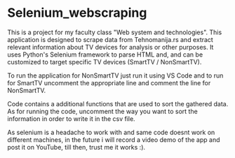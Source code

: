 ﻿# Selenium_webscraping

This is a project for my faculty class "Web system and technologies".
This application is designed to scrape data from Tehnomanija.rs and extract relevant information about TV devices for analysis or other purposes. It uses Python's Selenium framework to parse HTML and, and can be customized to target specific TV devices (SmartTV / NonSmartTV).

To run the application for NonSmartTV just run it using VS Code and to run for SmartTV uncomment the appropriate line and comment the line for NonSmartTV.

Code contains a additional functions that are used to sort the gathered data. As for running the code, uncomment the way you want to sort the information in order to write it in the csv file.

As selenium is a headache to work with and same code doesnt work on different machines, in the future i will record a video demo of the app and post it on YouTube, till then, trust me it works :). 

